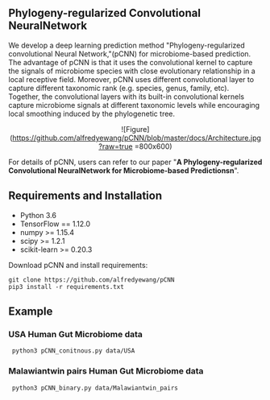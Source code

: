 ## Phylogeny-regularized Convolutional NeuralNetwork
We develop a deep learning prediction method "Phylogeny-regularized convolutional Neural Network,"(pCNN) for microbiome-based prediction. The advantage of pCNN is that it uses the convolutional kernel to capture the signals of microbiome species with close evolutionary relationship in a local receptive field. Moreover, pCNN uses different convolutional layer to capture different taxonomic rank (e.g. species, genus, family, etc). Together, the convolutional layers with its built-in convolutional kernels capture microbiome signals at different taxonomic levels while encouraging local smoothing induced by the phylogenetic tree.

<center>

![Figure](https://github.com/alfredyewang/pCNN/blob/master/docs/Architecture.jpg?raw=true =800x600)

</center>  

For details of pCNN, users can refer to our paper "**A Phylogeny-regularized Convolutional NeuralNetwork for Microbiome-based Predictionsn**".


## Requirements and Installation

- Python 3.6
- TensorFlow == 1.12.0
- numpy >= 1.15.4
- scipy >= 1.2.1
- scikit-learn >= 0.20.3

Download pCNN and install requirements:
```
git clone https://github.com/alfredyewang/pCNN
pip3 install -r requirements.txt
```


## Example
### USA Human Gut Microbiome data
```
 python3 pCNN_conitnous.py data/USA
```

### Malawiantwin pairs Human Gut Microbiome data

```
 python3 pCNN_binary.py data/Malawiantwin_pairs
```
